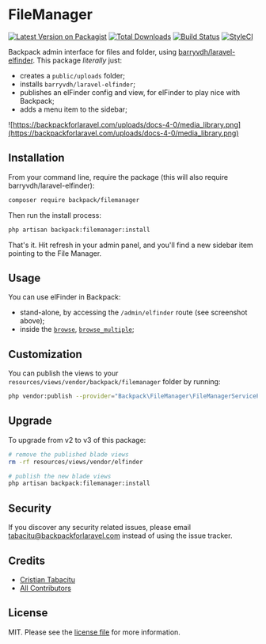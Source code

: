 # FileManager

[![Latest Version on Packagist][ico-version]][link-packagist]
[![Total Downloads][ico-downloads]][link-downloads]
[![Build Status][ico-travis]][link-travis]
[![StyleCI][ico-styleci]][link-styleci]

Backpack admin interface for files and folder, using [barryvdh/laravel-elfinder](https://github.com/barryvdh/laravel-elfinder). This package _literally_ just:
- creates a ```public/uploads``` folder;
- installs ```barryvdh/laravel-elfinder```;
- publishes an elFinder config and view, for elFinder to play nice with Backpack;
- adds a menu item to the sidebar;

![https://backpackforlaravel.com/uploads/docs-4-0/media_library.png](https://backpackforlaravel.com/uploads/docs-4-0/media_library.png)


## Installation

From your command line, require the package (this will also require barryvdh/laravel-elfinder):

``` bash
composer require backpack/filemanager
```

Then run the install process:

```bash
php artisan backpack:filemanager:install
```

That's it. Hit refresh in your admin panel, and you'll find a new sidebar item pointing to the File Manager.

## Usage

You can use elFinder in Backpack:
- stand-alone, by accessing the ```/admin/elfinder``` route (see screenshot above);
- inside the [```browse```](https://backpackforlaravel.com/docs/4.1/crud-fields#browse), [```browse_multiple```](https://backpackforlaravel.com/docs/4.1/crud-fields#browse_multiple);

## Customization

You can publish the views to your `resources/views/vendor/backpack/filemanager` folder by running:

```bash
php vendor:publish --provider="Backpack\FileManager\FileManagerServiceProvider" --tag="views"
```

## Upgrade

To upgrade from v2 to v3 of this package:
```bash
# remove the published blade views
rm -rf resources/views/vendor/elfinder

# publish the new blade views
php artisan backpack:filemanager:install
```

## Security

If you discover any security related issues, please email tabacitu@backpackforlaravel.com instead of using the issue tracker.

## Credits

- [Cristian Tabacitu][link-author]
- [All Contributors][link-contributors]

## License

MIT. Please see the [license file](license.md) for more information.

[ico-version]: https://img.shields.io/packagist/v/backpack/filemanager.svg?style=flat-square
[ico-downloads]: https://img.shields.io/packagist/dt/backpack/filemanager.svg?style=flat-square
[ico-travis]: https://img.shields.io/travis/backpack/filemanager/master.svg?style=flat-square
[ico-styleci]: https://styleci.io/repos/249020338/shield

[link-packagist]: https://packagist.org/packages/backpack/filemanager
[link-downloads]: https://packagist.org/packages/backpack/filemanager
[link-travis]: https://travis-ci.org/backpack/filemanager
[link-styleci]: https://styleci.io/repos/249020338
[link-author]: https://tabacitu.ro
[link-contributors]: ../../contributors
